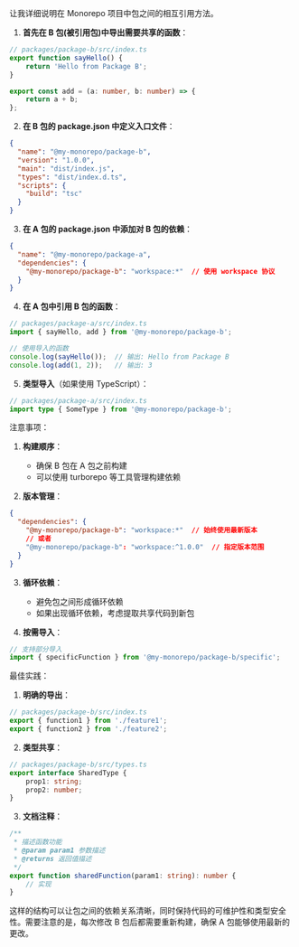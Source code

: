 让我详细说明在 Monorepo 项目中包之间的相互引用方法。

1. **首先在 B 包(被引用包)中导出需要共享的函数**：

```typescript
// packages/package-b/src/index.ts
export function sayHello() {
    return 'Hello from Package B';
}

export const add = (a: number, b: number) => {
    return a + b;
};
```

2. **在 B 包的 package.json 中定义入口文件**：
```json
{
  "name": "@my-monorepo/package-b",
  "version": "1.0.0",
  "main": "dist/index.js",
  "types": "dist/index.d.ts",
  "scripts": {
    "build": "tsc"
  }
}
```

3. **在 A 包的 package.json 中添加对 B 包的依赖**：
```json
{
  "name": "@my-monorepo/package-a",
  "dependencies": {
    "@my-monorepo/package-b": "workspace:*"  // 使用 workspace 协议
  }
}
```

4. **在 A 包中引用 B 包的函数**：
```typescript
// packages/package-a/src/index.ts
import { sayHello, add } from '@my-monorepo/package-b';

// 使用导入的函数
console.log(sayHello());  // 输出: Hello from Package B
console.log(add(1, 2));   // 输出: 3
```

5. **类型导入**（如果使用 TypeScript）：
```typescript
// packages/package-a/src/index.ts
import type { SomeType } from '@my-monorepo/package-b';
```

注意事项：

1. **构建顺序**：
   - 确保 B 包在 A 包之前构建
   - 可以使用 turborepo 等工具管理构建依赖

2. **版本管理**：
```json
{
  "dependencies": {
    "@my-monorepo/package-b": "workspace:*"  // 始终使用最新版本
    // 或者
    "@my-monorepo/package-b": "workspace:^1.0.0"  // 指定版本范围
  }
}
```

3. **循环依赖**：
   - 避免包之间形成循环依赖
   - 如果出现循环依赖，考虑提取共享代码到新包

4. **按需导入**：
```typescript
// 支持部分导入
import { specificFunction } from '@my-monorepo/package-b/specific';
```

最佳实践：

1. **明确的导出**：
```typescript
// packages/package-b/src/index.ts
export { function1 } from './feature1';
export { function2 } from './feature2';
```

2. **类型共享**：
```typescript
// packages/package-b/src/types.ts
export interface SharedType {
    prop1: string;
    prop2: number;
}
```

3. **文档注释**：
```typescript
/**
 * 描述函数功能
 * @param param1 参数描述
 * @returns 返回值描述
 */
export function sharedFunction(param1: string): number {
    // 实现
}
```

这样的结构可以让包之间的依赖关系清晰，同时保持代码的可维护性和类型安全性。需要注意的是，每次修改 B 包后都需要重新构建，确保 A 包能够使用最新的更改。